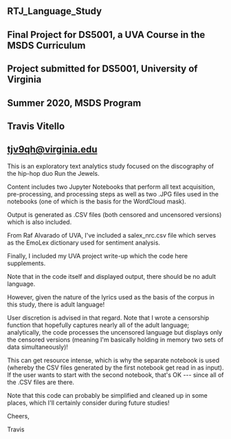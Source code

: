 ## RTJ_Language_Study
 ## Final Project for DS5001, a UVA Course in the MSDS Curriculum
 ## Project submitted for DS5001, University of Virginia
 ## Summer 2020, MSDS Program
 ## Travis Vitello
 ## tjv9qh@virginia.edu



This is an exploratory text analytics study focused on the discography of the hip-hop duo Run the Jewels.
 
Content includes two Jupyter Notebooks that perform all text acquisition, pre-processing, and processing steps as well as two .JPG files used in the notebooks (one of which is the basis for the WordCloud mask).
 
 Output is generated as .CSV files (both censored and uncensored versions) which is also included.
 
 From Raf Alvarado of UVA, I've included a salex_nrc.csv file which serves as the EmoLex dictionary used for sentiment analysis.
 
 Finally, I included my UVA project write-up which the code here supplements.

 Note that in the code itself and displayed output, there should be no adult language.
 
 However, given the nature of the lyrics used as the basis of the corpus in this study, there is adult language!
 
 User discretion is advised in that regard. Note that I wrote a censorship function that hopefully captures nearly all of the adult language; analytically, the code processes the uncensored language but displays only the censored versions (meaning I'm basically holding in memory two sets of data simultaneously)!
 
This can get resource intense, which is why the separate notebook is used (whereby the CSV files generated by the first notebook get read in as input).  If the user wants to start with the second notebook, that's OK --- since all of the .CSV files are there.


 Note that this code can probably be simplified and cleaned up in some places, which I'll certainly consider during future studies!

 Cheers,
 
 Travis
